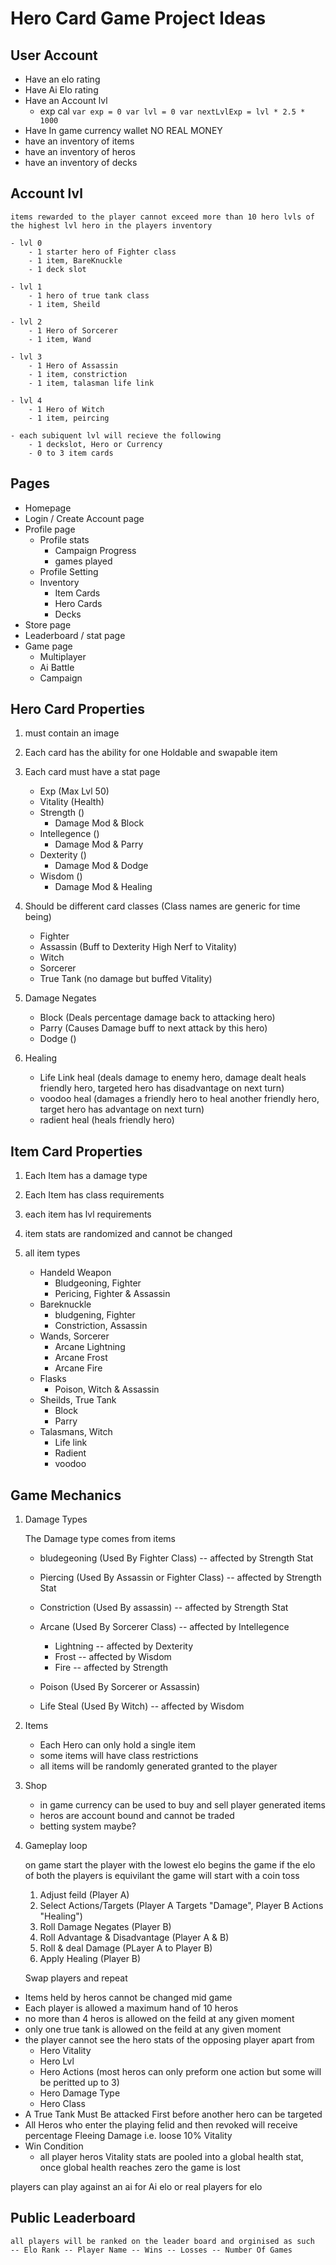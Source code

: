 # Hero Card Game Project Ideas

## User Account 

- Have an elo rating
- Have Ai Elo rating
- Have an Account lvl
    - exp cal 
    `
    var exp = 0
    var lvl = 0
    var nextLvlExp = lvl * 2.5 * 1000  
    `
- Have In game currency wallet NO REAL MONEY
- have an inventory of items 
- have an inventory of heros
- have an inventory of decks

## Account lvl
    items rewarded to the player cannot exceed more than 10 hero lvls of the highest lvl hero in the players inventory

    - lvl 0
        - 1 starter hero of Fighter class
        - 1 item, BareKnuckle
        - 1 deck slot

    - lvl 1
        - 1 hero of true tank class
        - 1 item, Sheild

    - lvl 2
        - 1 Hero of Sorcerer
        - 1 item, Wand

    - lvl 3 
        - 1 Hero of Assassin
        - 1 item, constriction 
        - 1 item, talasman life link

    - lvl 4 
        - 1 Hero of Witch
        - 1 item, peircing
    
    - each subiquent lvl will recieve the following
        - 1 deckslot, Hero or Currency 
        - 0 to 3 item cards 

## Pages

- Homepage
- Login / Create Account page
- Profile page
    - Profile stats
        - Campaign Progress
        - games played
    - Profile Setting
    - Inventory
        - Item Cards
        - Hero Cards
        - Decks
- Store page
- Leaderboard / stat page
- Game page
    - Multiplayer
    - Ai Battle
    - Campaign

## Hero Card Properties

1. must contain an image

2. Each card has the ability for one Holdable and swapable item

3. Each card must have a stat page

    - Exp (Max Lvl 50)
    - Vitality (Health)
    - Strength ()
        - Damage Mod & Block
    - Intellegence ()
        - Damage Mod & Parry
    - Dexterity ()
        - Damage Mod & Dodge
    - Wisdom ()
        - Damage Mod & Healing

4. Should be different card classes (Class names are generic for time being)

    - Fighter
    - Assassin (Buff to Dexterity High Nerf to Vitality)
    - Witch
    - Sorcerer
    - True Tank (no damage but buffed Vitality)

5. Damage Negates
    
    - Block (Deals percentage damage back to attacking hero)
    - Parry (Causes Damage buff to next attack by this hero)
    - Dodge ()

6. Healing
    
    - Life Link heal (deals damage to enemy hero, damage dealt heals friendly hero, targeted hero has disadvantage on next turn)
    - voodoo heal (damages a friendly hero to heal another friendly hero, target hero has advantage on next turn)
    - radient heal (heals friendly hero)

## Item Card Properties

1. Each Item has a damage type 

2. Each Item has class requirements 

3. each item has lvl requirements

4. item stats are randomized and cannot be changed 

4. all item types
    - Handeld Weapon
        - Bludgeoning, Fighter
        - Pericing, Fighter & Assassin
    - Bareknuckle
        - bludgening, Fighter
        - Constriction, Assassin
    - Wands, Sorcerer 
        - Arcane Lightning
        - Arcane Frost
        - Arcane Fire
    - Flasks
        - Poison, Witch & Assassin
    - Sheilds, True Tank
        - Block
        - Parry
    - Talasmans, Witch
        - Life link
        - Radient
        - voodoo
## Game Mechanics

1. Damage Types

    The Damage type comes from items
        
    - bludegeoning (Used By Fighter Class) -- affected by Strength Stat

    - Piercing (Used By Assassin or Fighter Class) -- affected by Strength Stat

    - Constriction (Used By assassin) -- affected by Strength Stat

    - Arcane (Used By Sorcerer Class) -- affected by Intellegence
        - Lightning -- affected by Dexterity
        - Frost -- affected by Wisdom
        - Fire -- affected by Strength

    - Poison (Used By Sorcerer or Assassin)

    - Life Steal (Used By Witch) -- affected by Wisdom

2. Items

    - Each Hero can only hold a single item 
    - some items will have class restrictions
    - all items will be randomly generated granted to the player

3. Shop 

    - in game currency can be used to buy and sell player generated items
    - heros are account bound and cannot be traded
    - betting system maybe?

4. Gameplay loop

    on game start the player with the lowest elo begins the game if the elo of both the players is equivilant
    the game will start with a coin toss

    1. Adjust feild (Player A)
    2. Select Actions/Targets (Player A Targets "Damage", Player B Actions "Healing")
    3. Roll Damage Negates (Player B)
    4. Roll Advantage & Disadvantage (Player A & B)
    5. Roll & deal Damage (PLayer A to Player B)
    6. Apply Healing (Player B)

    Swap players and repeat

- Items held by heros cannot be changed mid game
- Each player is allowed a maximum hand of 10 heros
- no more than 4 heros is allowed on the feild at any given moment 
- only one true tank is allowed on the feild at any given moment
- the player cannot see the hero stats of the opposing player apart from
    - Hero Vitality
    - Hero Lvl
    - Hero Actions (most heros can only preform one action but some will be peritted up to 3)
    - Hero Damage Type
    - Hero Class
- A True Tank Must Be attacked First before another hero can be targeted
- All Heros who enter the playing felid and then revoked will receive percentage Fleeing Damage i.e. loose 10% Vitality
- Win Condition
    - all player heros Vitality stats are pooled into a global health stat, once global health reaches zero the game is lost


players can play against an ai for Ai elo or real players for elo

## Public Leaderboard
    all players will be ranked on the leader board and orginised as such
    -- Elo Rank -- Player Name -- Wins -- Losses -- Number Of Games
